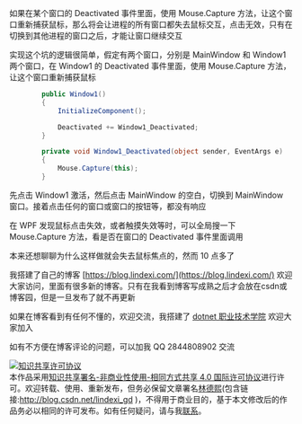 
如果在某个窗口的 Deactivated 事件里面，使用 Mouse.Capture 方法，让这个窗口重新捕获鼠标，那么将会让进程的所有窗口都失去鼠标交互，点击无效，只有在切换到其他进程的窗口之后，才能让窗口继续交互

<!--more-->



<!-- 发布 -->

实现这个坑的逻辑很简单，假定有两个窗口，分别是 MainWindow 和 Window1 两个窗口，在 Window1 的 Deactivated 事件里面，使用 Mouse.Capture 方法，让这个窗口重新捕获鼠标

```csharp
        public Window1()
        {
            InitializeComponent();

            Deactivated += Window1_Deactivated;
        }

        private void Window1_Deactivated(object sender, EventArgs e)
        {
            Mouse.Capture(this);
        }
```

先点击 Window1 激活，然后点击 MainWindow 的空白，切换到 MainWindow 窗口。接着点击任何的窗口或窗口的按钮等，都没有响应

在 WPF 发现鼠标点击失效，或者触摸失效等时，可以全局搜一下 Mouse.Capture 方法，看是否在窗口的 Deactivated 事件里面调用

本来还想聊聊为什么这样做就会失去鼠标焦点的，然而 10 点多了



我搭建了自己的博客 [https://blog.lindexi.com/](https://blog.lindexi.com/) 欢迎大家访问，里面有很多新的博客。只有在我看到博客写成熟之后才会放在csdn或博客园，但是一旦发布了就不再更新

如果在博客看到有任何不懂的，欢迎交流，我搭建了 [dotnet 职业技术学院](https://t.me/dotnet_campus) 欢迎大家加入

如有不方便在博客评论的问题，可以加我 QQ 2844808902 交流

<a rel="license" href="http://creativecommons.org/licenses/by-nc-sa/4.0/"><img alt="知识共享许可协议" style="border-width:0" src="https://licensebuttons.net/l/by-nc-sa/4.0/88x31.png" /></a><br />本作品采用<a rel="license" href="http://creativecommons.org/licenses/by-nc-sa/4.0/">知识共享署名-非商业性使用-相同方式共享 4.0 国际许可协议</a>进行许可。欢迎转载、使用、重新发布，但务必保留文章署名[林德熙](http://blog.csdn.net/lindexi_gd)(包含链接:http://blog.csdn.net/lindexi_gd )，不得用于商业目的，基于本文修改后的作品务必以相同的许可发布。如有任何疑问，请与我[联系](mailto:lindexi_gd@163.com)。